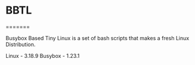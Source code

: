 # BBTL
=======

Busybox Based Tiny Linux is a set of bash scripts that makes a fresh Linux Distribution.

Linux - 3.18.9
Busybox - 1.23.1
